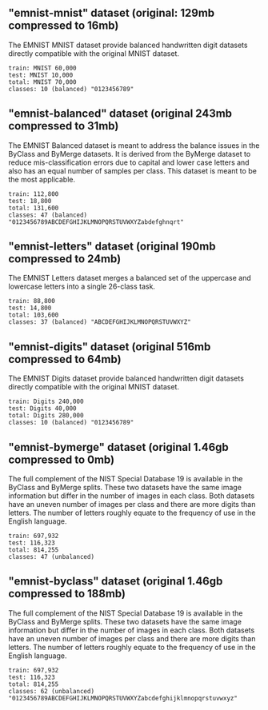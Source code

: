 ## "emnist-mnist" dataset (original: 129mb compressed to 16mb)
The EMNIST MNIST dataset provide balanced handwritten digit datasets directly compatible with the original MNIST dataset.

    train: MNIST 60,000
    test: MNIST 10,000
    total: MNIST 70,000
    classes: 10 (balanced) "0123456789"

## "emnist-balanced" dataset (original 243mb compressed to 31mb)
The EMNIST Balanced dataset is meant to address the balance issues in the ByClass and ByMerge datasets. It is derived from the ByMerge dataset to reduce mis-classification errors due to capital and lower case letters and also has an equal number of samples per class. This dataset is meant to be the most applicable.

    train: 112,800
    test: 18,800
    total: 131,600
    classes: 47 (balanced) "0123456789ABCDEFGHIJKLMNOPQRSTUVWXYZabdefghnqrt"

## "emnist-letters" dataset (original 190mb compressed to 24mb)
The EMNIST Letters dataset merges a balanced set of the uppercase and lowercase letters into a single 26-class task.

    train: 88,800
    test: 14,800
    total: 103,600
    classes: 37 (balanced) "ABCDEFGHIJKLMNOPQRSTUVWXYZ"

## "emnist-digits" dataset (original 516mb compressed to 64mb)
The EMNIST Digits dataset provide balanced handwritten digit datasets directly compatible with the original MNIST dataset.

    train: Digits 240,000
    test: Digits 40,000
    total: Digits 280,000
    classes: 10 (balanced) "0123456789"

## "emnist-bymerge" dataset (original 1.46gb compressed to 0mb)
The full complement of the NIST Special Database 19 is available in the ByClass and ByMerge splits. These two datasets have the same image information but differ in the number of images in each class. Both datasets have an uneven number of images per class and there are more digits than letters. The number of letters roughly equate to the frequency of use in the English language.

    train: 697,932
    test: 116,323
    total: 814,255
    classes: 47 (unbalanced)

## "emnist-byclass" dataset (original 1.46gb compressed to 188mb)
The full complement of the NIST Special Database 19 is available in the ByClass and ByMerge splits. These two datasets have the same image information but differ in the number of images in each class. Both datasets have an uneven number of images per class and there are more digits than letters. The number of letters roughly equate to the frequency of use in the English language.

    train: 697,932
    test: 116,323
    total: 814,255
    classes: 62 (unbalanced) "0123456789ABCDEFGHIJKLMNOPQRSTUVWXYZabcdefghijklmnopqrstuvwxyz"
